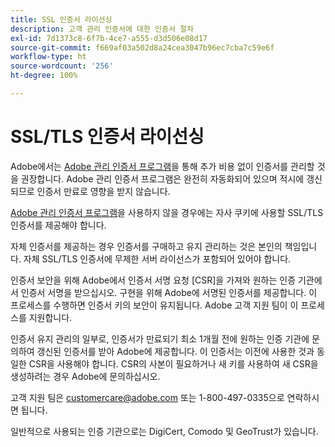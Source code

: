 ```yaml
---
title: SSL 인증서 라이선싱
description: 고객 관리 인증서에 대한 인증서 절차
exl-id: 7d1373c8-6f7b-4ce7-a555-d3d506e08d17
source-git-commit: f669af03a502d8a24cea3047b96ec7cba7c59e6f
workflow-type: ht
source-wordcount: '256'
ht-degree: 100%

---
```


# SSL/TLS 인증서 라이선싱

Adobe에서는 [Adobe 관리 인증서 프로그램](https://experienceleague.adobe.com/docs/core-services/interface/ec-cookies/cookies-first-party.html?lang=ko-KR)을 통해 추가 비용 없이 인증서를 관리할 것을 권장합니다. Adobe 관리 인증서 프로그램은 완전히 자동화되어 있으며 적시에 갱신되므로 인증서 만료로 영향을 받지 않습니다.

[Adobe 관리 인증서 프로그램](https://experienceleague.adobe.com/docs/core-services/interface/ec-cookies/cookies-first-party.html?lang=ko-KR)을 사용하지 않을 경우에는 자사 쿠키에 사용할 SSL/TLS 인증서를 제공해야 합니다.

자체 인증서를 제공하는 경우 인증서를 구매하고 유지 관리하는 것은 본인의 책임입니다.  자체 SSL/TLS 인증서에 무제한 서버 라이선스가 포함되어 있어야 합니다.

인증서 보안을 위해 Adobe에서 인증서 서명 요청 [CSR]을 가져와 원하는 인증 기관에서 인증서 서명을 받으십시오.  구현을 위해 Adobe에 서명된 인증서를 제공합니다.  이 프로세스를 수행하면 인증서 키의 보안이 유지됩니다.  Adobe 고객 지원 팀이 이 프로세스를 지원합니다.

인증서 유지 관리의 일부로, 인증서가 만료되기 최소 1개월 전에 원하는 인증 기관에 문의하여 갱신된 인증서를 받아 Adobe에 제공합니다.  이 인증서는 이전에 사용한 것과 동일한 CSR을 사용해야 합니다.  CSR의 사본이 필요하거나 새 키를 사용하여 새 CSR을 생성하려는 경우 Adobe에 문의하십시오.

고객 지원 팀은 customercare@adobe.com 또는 1-800-497-0335으로 연락하시면 됩니다.

일반적으로 사용되는 인증 기관으로는 DigiCert, Comodo 및 GeoTrust가 있습니다.
